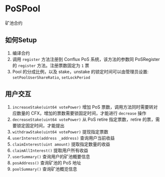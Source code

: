# PoSPool

矿池合约

## 如何Setup

1. 编译合约
2. 调用 `register` 方法注册到 Conflux PoS 系统，该方法的参数同 PoSRegister 的 `register` 方法。注册票数固定为 `1` 票
3. Pool 的分成比例，以及 stake，unstake 的锁定时间可以由管理员设置: `setPoolUserShareRatio`, `setLockPeriod`

## 用户交互

1. `increaseStake(uint64 votePower)` 增加 PoS 票数，调用方法同时需要转对应数量的 CFX，增加的票数需要锁固定时间，才能进行 `decrease` 操作
2. `decreaseStake(uint64 votePower)` 从 PoS retire 指定票数，retire 的票，需要锁定固定时间，才能提出
3. `withdrawStake(uint64 votePower)` 提现指定票数
4. `userInterest(address _address)` 查询用户当前收益
5. `claimInterest(uint amount)` 提取指定数量的收益
6. `claimAllInterest()` 提取用户所有收益
7. `userSummary()` 查询用户的矿池概要信息
8. `posAddress()` 查询矿池的 PoS 地址
9. `poolSummary()` 查询矿池概览信息
